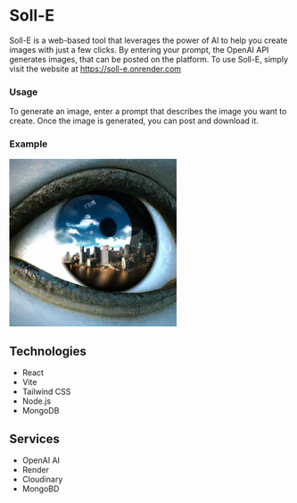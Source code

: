 # Soll-E

Soll-E is a web-based tool that leverages the power of AI to help you create images with just a few clicks. By entering your prompt, the OpenAI API generates images, that can be posted on the platform.
To use Soll-E, simply visit the website at https://soll-e.onrender.com

### Usage

To generate an image, enter a prompt that describes the image you want to create. Once the image is generated, you can post and download it.

### Example

![Example](client/src/assets/example.webp)

## Technologies

- React
- Vite
- Tailwind CSS
- Node.js
- MongoDB

## Services

- OpenAI AI
- Render
- Cloudinary
- MongoBD
